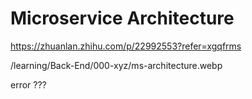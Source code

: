 # Microservice Architecture  


https://zhuanlan.zhihu.com/p/22992553?refer=xgqfrms  





/learning/Back-End/000-xyz/ms-architecture.webp


error ???





